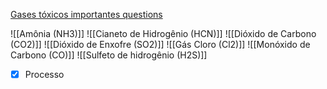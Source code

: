 [Gases tóxicos importantes questions](Gases%20t%C3%B3xicos%20importantes%20questions.md)

![[Amônia (NH3)]]
![[Cianeto de Hidrogênio (HCN)]]
![[Dióxido de Carbono (CO2)]]
![[Dióxido de Enxofre (SO2)]]
![[Gás Cloro (Cl2)]]
![[Monóxido de Carbono (CO)]]
![[Sulfeto de hidrogênio (H2S)]]

- [x] Processo 
